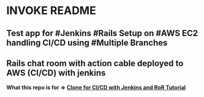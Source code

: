# INVOKE README

## Test app for #Jenkins #Rails Setup on #AWS EC2 handling CI/CD using #Multiple Branches

## Rails chat room with action cable deployed to AWS (CI/CD) with jenkins

<p><strong> What this repo is for => <a href="http://www.dsolc.com/blogs/13-continuous-integration-and-deployment-with-jenkins-and-ruby-on-rails">Clone for CI/CD with Jenkins and RoR Tutorial</a></strong></p>

